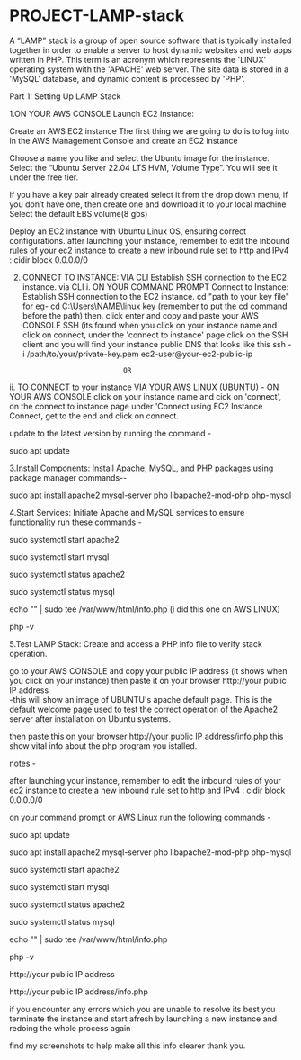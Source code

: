 # PROJECT-LAMP-stack

A “LAMP” stack is a group of open source software that is typically installed together in order to enable a server to host dynamic websites and web apps written in PHP. This term is an acronym which represents the 'LINUX' operating system with the 'APACHE' web server. The site data is stored in a 'MySQL' database, and dynamic content is processed by 'PHP'.

Part 1: Setting Up LAMP Stack

1.ON YOUR AWS CONSOLE Launch EC2 Instance:

Create an AWS EC2 instance
The first thing we are going to do is to log into in the AWS Management Console and create an EC2 instance

Choose a name you like and select the Ubuntu image for the instance.
Select the “Ubuntu Server 22.04 LTS HVM, Volume Type”.
You will see it under the free tier.

If you have a key pair already created select it from the drop down menu, 
if you don’t have one, then create one and download it to your local machine
Select the default EBS volume(8 gbs)

Deploy an EC2 instance with Ubuntu Linux OS, ensuring correct configurations.
after launching your instance, remember to edit the inbound rules of your ec2 instance 
to create a new inbound rule set to http and IPv4 : cidir block 0.0.0.0/0
 

2. CONNECT TO INSTANCE: VIA CLI
Establish SSH connection to the EC2 instance.
via CLI
i. ON YOUR COMMAND PROMPT Connect to Instance:
Establish SSH connection to the EC2 instance.
cd "path to your key file" for eg- cd C:\Users\NAME\linux key  (remember to put the cd command before the path)
then, click enter and copy and paste your AWS CONSOLE SSH (its found when you click on your instance name and click on connect, 
under the 'connect to instance' page click on the SSH client and you will find your instance public DNS that
looks like this ssh -i /path/to/your/private-key.pem ec2-user@your-ec2-public-ip
                   
                                OR

ii. TO CONNECT to your instance VIA YOUR AWS LINUX (UBUNTU) - 
ON YOUR AWS CONSOLE click on your instance name and cick on 'connect',
on the connect to instance page under 'Connect using EC2 Instance Connect, get to the end and click on connect.


update to the latest version by running the command - 

sudo apt update


3.Install Components:
Install Apache, MySQL, and PHP packages using package manager commands--

sudo apt install apache2 mysql-server php libapache2-mod-php php-mysql


4.Start Services:
Initiate Apache and MySQL services to ensure functionality 
run these commands -

sudo systemctl start apache2

sudo systemctl start mysql

sudo systemctl status apache2

sudo systemctl status mysql

echo "<?php phpinfo(); ?>" | sudo tee /var/www/html/info.php  (i did this one on AWS LINUX)

php -v


5.Test LAMP Stack:
Create and access a PHP info file to verify stack operation.

go to your AWS CONSOLE and copy your public IP address (it shows when you click on your instance)
then paste it on your browser http://your public IP address  
-this will show an image of UBUNTU's apache default page.
This is the default welcome page used to test the correct operation of the Apache2 server after installation on Ubuntu systems.

then paste this on your browser http://your public IP address/info.php 
this show vital info about the php program you istalled.


notes -

after launching your instance, remember to edit the inbound rules of your ec2 instance 
to create a new inbound rule set to http and IPv4 : cidir block 0.0.0.0/0
 
on your command prompt or AWS Linux run the following commands -

sudo apt update

sudo apt install apache2 mysql-server php libapache2-mod-php php-mysql

sudo systemctl start apache2

sudo systemctl start mysql

sudo systemctl status apache2

sudo systemctl status mysql

echo "<?php phpinfo(); ?>" | sudo tee /var/www/html/info.php

php -v

http://your public IP address

http://your public IP address/info.php


if you encounter any errors which you are unable to resolve its best you terminate the instance
 and start afresh by launching a new instance and redoing the whole process again

find my screenshots to help make all this info clearer
thank you.

